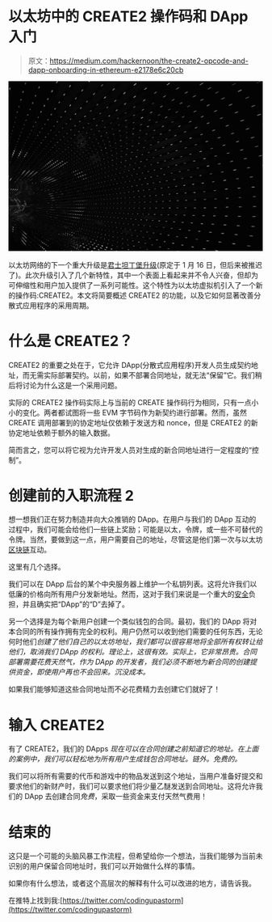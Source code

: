 # 以太坊中的 CREATE2 操作码和 DApp 入门

> 原文：<https://medium.com/hackernoon/the-create2-opcode-and-dapp-onboarding-in-ethereum-e2178e6c20cb>

![](img/b0e5e3b131516919b46b768da38e00bc.png)

以太坊网络的下一个重大升级是[君士坦丁堡升级](https://blog.ethereum.org/2019/01/11/ethereum-constantinople-upgrade-announcement/)(原定于 1 月 16 日，但后来被推迟了)。此次升级引入了几个新特性，其中一个表面上看起来并不令人兴奋，但却为可伸缩性和用户加入提供了一系列可能性。这个特性为以太坊虚拟机引入了一个新的操作码:CREATE2。本文将简要概述 CREATE2 的功能，以及它如何显著改善分散式应用程序的采用周期。

# 什么是 CREATE2？

CREATE2 的重要之处在于，它允许 DApp(分散式应用程序)开发人员生成契约地址，而无需实际部署契约。以前，如果不部署合同地址，就无法“保留”它。我们稍后将讨论为什么这是一个采用问题。

实际的 CREATE2 操作码实际上与当前的 CREATE 操作码行为相同，只有一点小小的变化。两者都试图将一些 EVM 字节码作为新契约进行部署。然而，虽然 CREATE 调用部署到的协定地址仅依赖于发送方和 nonce，但是 CREATE2 的新协定地址依赖于额外的输入数据。

简而言之，您可以将它视为允许开发人员对生成的新合同地址进行一定程度的“控制”。

# 创建前的入职流程 2

想一想我们正在努力制造并向大众推销的 DApp。在用户与我们的 DApp 互动的过程中，我们可能会给他们一些链上奖励；可能是以太，令牌，或一些不可替代的令牌。当然，要做到这一点，用户需要自己的地址，尽管这是他们第一次与以太坊[区块链](https://hackernoon.com/tagged/blockchain)互动。

这里有几个选择。

我们可以在 DApp 后台的某个中央服务器上维护一个私钥列表。这将允许我们以低廉的价格向所有用户分发新地址。然而，这对于我们来说是一个重大的[安全](https://hackernoon.com/tagged/security)负担，并且确实把“DApp”的“D”去掉了。

另一个选择是为每个新用户创建一个类似钱包的合同。最初，我们的 DApp 将对本合同的所有操作拥有完全的权利。用户仍然可以收到他们需要的任何东西，无论何时他们*创建了他们自己的以太坊地址，我们都可以很容易地将全部所有权转让给他们，取消我们 DApp 的权利。理论上，这很有效。实际上，它非常昂贵。合同部署需要花费天然气，作为 DApp 的开发者，我们必须不断地为新合同的创建提供资金，即使用户再也不会回来。沉没成本。*

如果我们能够知道这些合同地址而不必花费精力去创建它们就好了！

# **输入 CREATE2**

有了 CREATE2，我们的 DApps *现在可以在合同创建之前知道它的地址。在上面的案例中，我们可以轻松地为所有用户生成钱包合同地址。链外。免费的。*

我们可以将所有需要的代币和游戏中的物品发送到这个地址，当用户准备好提交和要求他们的新财产时，我们可以要求他们将少量乙醚发送到合同地址。这将允许我们的 DApp 去创建合同*免费*，采取一些资金来支付天然气费用！

# 结束的

这只是一个可能的头脑风暴工作流程，但希望给你一个想法，当我们能够为当前未识别的用户保留合同地址时，我们可以开始做什么样的事情。

如果你有什么想法，或者这个高层次的解释有什么可以改进的地方，请告诉我。

在推特上找到我:[https://twitter.com/codingupastorm](https://twitter.com/codingupastorm)